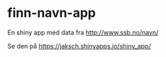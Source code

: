# finn-navn-app

En shiny app med data fra http://www.ssb.no/navn/

Se den på https://jaksch.shinyapps.io/shiny_app/
